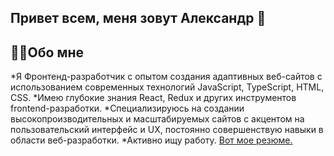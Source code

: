 ## Привет всем, меня зовут Александр 👋
## 👨‍💻Обо мне
*Я Фронтенд-разработчик с опытом создания адаптивных веб-сайтов с использованием современных технологий JavaScript, TypeScript, HTML, CSS. 
*Имею глубокие знания React, Redux и других инструментов frontend-разработки. 
*Специализируюсь на создании высокопроизводительных и масштабируемых сайтов с акцентом на пользовательский интерфейс и UX, постоянно совершенствую навыки в области веб-разработки.
*Активно ищу работу. [Вот мое резюме.]([https://skillbox.ru/media/](https://docs.yandex.ru/docs/view?url=ya-disk%3A%2F%2F%2Fdisk%2F%D1%80%D0%B5%D0%B7%D1%8E%D0%BC%D0%B5%2FYudin%20Alexander%2C%20Frontend%20Developer.pdf&name=Yudin%20Alexander%2C%20Frontend%20Developer.pdf&uid=108183571&nosw=1) "Перейти к резюме")
<!--
**AplusO1/AplusO1** is a ✨ _special_ ✨ repository because its `README.md` (this file) appears on your GitHub profile.

Here are some ideas to get you started:

- 🔭 I’m currently working on ...
- 🌱 I’m currently learning ...
- 👯 I’m looking to collaborate on ...
- 🤔 I’m looking for help with ...
- 💬 Ask me about ...
- 📫 How to reach me: ...
- 😄 Pronouns: ...
- ⚡ Fun fact: ...
-->
